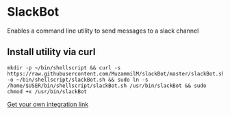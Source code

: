 # SlackBot
Enables a command line utility to send messages to a slack channel
## Install utility via curl
    mkdir -p ~/bin/shellscript && curl -s https://raw.githubusercontent.com/MuzammilM/slackBot/master/slackBot.sh -o ~/bin/shellscript/slackBot.sh && sudo ln -s /home/$USER/bin/shellscript/slackBot.sh /usr/bin/slackBot && sudo chmod +x /usr/bin/slackBot
    
[Get your own integration link](https://my.slack.com/apps/A0F7XDUAZ-incoming-webhooks)
